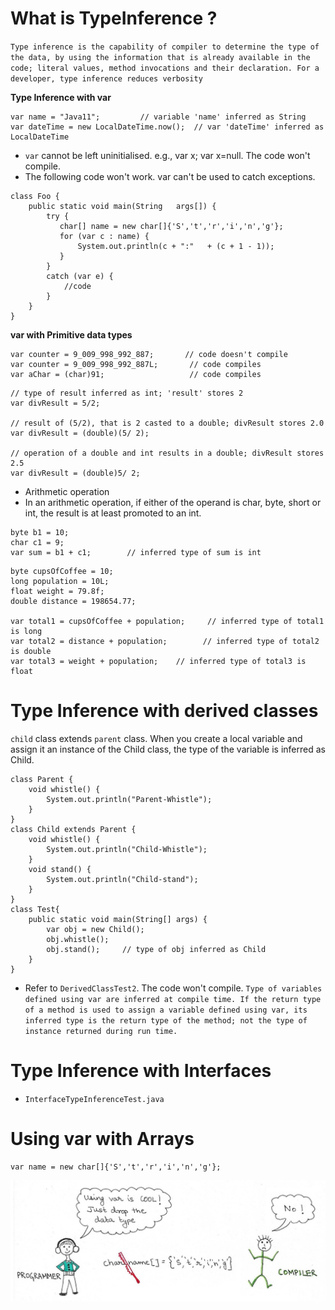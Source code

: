 # What is TypeInference ?
`Type inference is the capability of compiler to determine the type of the data, by using the information that is already available in the code; literal values, method invocations and their declaration. For a developer, type inference reduces verbosity`

**Type Inference with var**
```
var name = "Java11";         // variable 'name' inferred as String
var dateTime = new LocalDateTime.now();  // var 'dateTime' inferred as LocalDateTime
```
- `var` cannot be left uninitialised. e.g., var x; var x=null. The code won't compile.
- The following code won't work. var can't be used to catch exceptions.
```
class Foo {
    public static void main(String   args[]) {
        try {
           char[] name = new char[]{'S','t','r','i','n','g'};
           for (var c : name) {
               System.out.println(c + ":"   + (c + 1 - 1));
           }
        }
        catch (var e) {
            //code
        }
    }
}
```

**var with Primitive data types**
```
var counter = 9_009_998_992_887;       // code doesn't compile
var counter = 9_009_998_992_887L;       // code compiles
var aChar = (char)91;                   // code compiles
```

```
// type of result inferred as int; 'result' stores 2
var divResult = 5/2;

// result of (5/2), that is 2 casted to a double; divResult stores 2.0
var divResult = (double)(5/ 2);

// operation of a double and int results in a double; divResult stores 2.5
var divResult = (double)5/ 2;
```

- Arithmetic operation
- In an arithmetic operation, if either of the operand is char, byte, short or int, the result is at least promoted to an int.
```
byte b1 = 10;
char c1 = 9;
var sum = b1 + c1;        // inferred type of sum is int
```

```
byte cupsOfCoffee = 10;
long population = 10L;
float weight = 79.8f;
double distance = 198654.77;

var total1 = cupsOfCoffee + population;     // inferred type of total1 is long
var total2 = distance + population;        // inferred type of total2 is double
var total3 = weight + population;    // inferred type of total3 is float
```

# Type Inference with derived classes
`child` class extends `parent` class. When you create a local variable and assign it an instance of the Child class, the type of the variable is inferred as Child.
```
class Parent {
    void whistle() {
        System.out.println("Parent-Whistle");
    }
}
class Child extends Parent {
    void whistle() {
        System.out.println("Child-Whistle");
    }
    void stand() {
        System.out.println("Child-stand");
    }
}
class Test{
    public static void main(String[] args) {
        var obj = new Child();
        obj.whistle();
        obj.stand();     // type of obj inferred as Child
    }
}
```
- Refer to `DerivedClassTest2`. The code won't compile.
`Type of variables defined using var are inferred at compile time.
If the return type of a method is used to assign a variable defined using var, its inferred type is the return type of the method; not the type of instance returned during run time.`

# Type Inference with Interfaces
- `InterfaceTypeInferenceTest.java`

# Using var with Arrays
```
var name = new char[]{'S','t','r','i','n','g'};
```
![var-array](images/var-array.jpg?raw=true "var-array")
